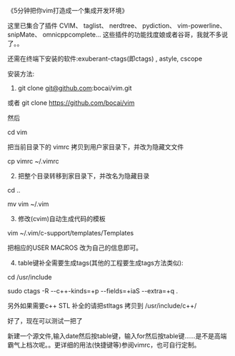 《5分钟把你vim打造成一个集成开发环境》

这里已集合了插件 CVIM、 taglist、 nerdtree、 pydiction、  vim-powerline、 snipMate、  omnicppcomplete...
这些插件的功能找度娘或者谷哥，我就不多说了。。

还需在终端下安装的软件:exuberant-ctags(即ctags) , astyle, cscope

安装方法:

1) git clone git@github.com:bocai/vim.git 

或者 git clone https://github.com/bocai/vim

然后

cd vim

把当前目录下的 vimrc 拷贝到用户家目录下，并改为隐藏文文件

cp vimrc ~/.vimrc

2) 把整个目录转移到家目录下，并改名为隐藏目录

cd ..

mv vim ~/.vim

3) 修改(cvim)自动生成代码的模板

vim ~/.vim/c-support/templates/Templates

把相应的USER MACROS 改为自己的信息即可。

4) table键补全需要生成tags(其他的工程要生成tags方法类似): 

cd /usr/include 

sudo ctags -R --c++-kinds=+p --fields=+iaS --extra=+q  .

另外如果需要c++ STL 补全的请把stltags 拷贝到 /usr/include/c++/



好了，现在可以测试一把了

新建一个源文件,输入date然后按table键，输入for然后按table键......是不是高端霸气上档次呢。。更详细的用法(快捷键等)参阅vimrc，也可自行定制。
